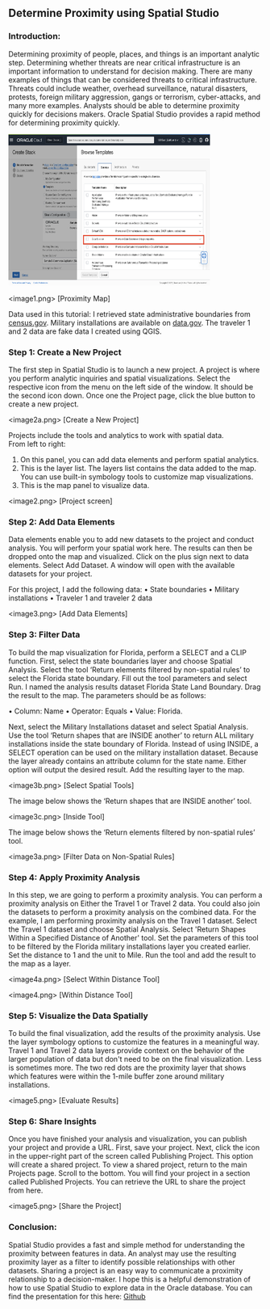 ## Determine Proximity using Spatial Studio

### Introduction:
Determining proximity of people, places, and things is an important analytic step.  Determining whether threats are near critical infrastructure is an important information to understand for decision making.  There are many examples of things that can be considered threats to critical infrastructure.  Threats could include weather, overhead surveillance, natural disasters, protests, foreign military aggression, gangs or terrorism, cyber-attacks, and many more examples.  Analysts should be able to determine proximity quickly for decisions makers.  Oracle Spatial Studio provides a rapid method for determining proximity quickly.

<img src="https://github.com/nicktoscano/tutorials/blob/main/assets/Launch_a_Data_Science%20_Environment_on_Oracle_Cloud_Infrastructure/image4.png" width="400" height="300">

<image1.png> [Proximity Map]

Data used in this tutorial:
I retrieved state administrative boundaries from <a href="https://www.census.gov/geographies/mapping-files/time-series/geo/carto-boundary-file.html">census.gov</a>. Military installations are available on <a href="https://catalog.data.gov/dataset/tiger-line-shapefile-2019-nation-u-s-military-installation-national-shapefile">data.gov</a>. The traveler 1 and 2 data are fake data I created using QGIS.  

### Step 1: Create a New Project
The first step in Spatial Studio is to launch a new project.  A project is where you perform analytic inquiries and spatial visualizations.  Select the respective icon from the menu on the left side of the window.  It should be the second icon down. Once one the Project page, click the blue button to create a new project. 

<image2a.png> [Create a New Project]

Projects include the tools and analytics to work with spatial data.  
From left to right:
1.  On this panel, you can add data elements and perform spatial analytics.
2.  This is the layer list.  The layers list contains the data added to the map.  You can use built-in symbology tools to customize map visualizations.
3.  This is the map panel to visualize data.

<image2.png> [Project screen]

### Step 2: Add Data Elements 
Data elements enable you to add new datasets to the project and conduct analysis. You will perform your spatial work here. The results can then be dropped onto the map and visualized. Click on the plus sign next to data elements. Select Add Dataset. A window will open with the available datasets for your project. 

For this project, I add the following data:
•	State boundaries
•	Military installations
•	Traveler 1 and traveler 2 data

<image3.png> [Add Data Elements]

### Step 3: Filter Data
To build the map visualization for Florida, perform a SELECT and a CLIP function.  First, select the state boundaries layer and choose Spatial Analysis.  Select the tool ‘Return elements filtered by non-spatial rules’ to select the Florida state boundary.  Fill out the tool parameters and select Run.  I named the analysis results dataset Florida State Land Boundary.  Drag the result to the map.  The parameters should be as follows:

•	Column: Name 
•	Operator: Equals 
•	Value: Florida. 

Next, select the Military Installations dataset and select Spatial Analysis.  Use the tool ‘Return shapes that are INSIDE another’ to return ALL military installations inside the state boundary of Florida.  Instead of using INSIDE, a SELECT operation can be used on the military installation dataset.  Because the layer already contains an attribute column for the state name.  Either option will output the desired result.  Add the resulting layer to the map.

<image3b.png> [Select Spatial Tools]

The image below shows the ‘Return shapes that are INSIDE another’ tool.

<image3c.png> [Inside Tool]

The image below shows the ‘Return elements filtered by non-spatial rules’ tool.

<image3a.png> [Filter Data on Non-Spatial Rules]

### Step 4: Apply Proximity Analysis 
In this step, we are going to perform a proximity analysis.  You can perform a proximity analysis on Either the Travel 1 or Travel 2 data.  You could also join the datasets to perform a proximity analysis on the combined data.  For the example, I am performing proximity analysis on the Travel 1 dataset.  Select the Travel 1 dataset and choose Spatial Analysis.  Select 'Return Shapes Within a Specified Distance of Another' tool.  Set the parameters of this tool to be filtered by the Florida military installations layer you created earlier.  Set the distance to 1 and the unit to Mile.   Run the tool and add the result to the map as a layer.

<image4a.png> [Select Within Distance Tool]

<image4.png> [Within Distance Tool]

### Step 5: Visualize the Data Spatially
To build the final visualization, add the results of the proximity analysis.  Use the layer symbology options to customize the features in a meaningful way.  Travel 1 and Travel 2 data layers provide context on the behavior of the larger population of data but don't need to be on the final visualization.  Less is sometimes more.  The two red dots are the proximity layer that shows which features were within the 1-mile buffer zone around military installations.

<image5.png> [Evaluate Results]

### Step 6: Share Insights
Once you have finished your analysis and visualization, you can publish your project and provide a URL.  First, save your project.  Next, click the icon in the upper-right part of the screen called Publishing Project.  This option will create a shared project.  To view a shared project, return to the main Projects page.  Scroll to the bottom.  You will find your project in a section called Published Projects.  You can retrieve the URL to share the project from here.

<image5.png> [Share the Project]

### Conclusion:
Spatial Studio provides a fast and simple method for understanding the proximity between features in data.  An analyst may use the resulting proximity layer as a filter to identify possible relationships with other datasets.  Sharing a project is an easy way to communicate a proximity relationship to a decision-maker.  I hope this is a helpful demonstration of how to use Spatial Studio to explore data in the Oracle database.
You can find the presentation for this here: <a href="https://github.com/nicktoscano/presentations/blob/main/proximity_using_spatial_studio_ci.pdf">Github</a>


